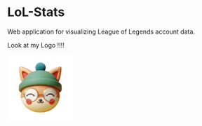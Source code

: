 # LoL-Stats

Web application for visualizing League of Legends account data.

Look at my Logo !!!! 

<img src="lol-stats/src/images/Logo LoL Stats.png" alt="Logo Teemode" width="150"/>
